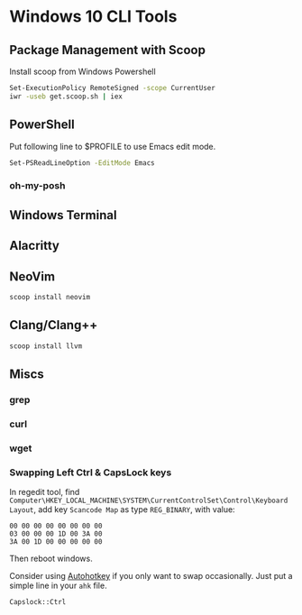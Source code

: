 # Windows 10 CLI Tools

## Package Management with Scoop
Install scoop from Windows Powershell
``` sh
Set-ExecutionPolicy RemoteSigned -scope CurrentUser
iwr -useb get.scoop.sh | iex
```

## PowerShell
Put following line to $PROFILE to use Emacs edit mode.
``` sh
Set-PSReadLineOption -EditMode Emacs
```

### oh-my-posh

## Windows Terminal

## Alacritty

## NeoVim

``` sh
scoop install neovim
```

## Clang/Clang++

``` sh
scoop install llvm
```

## Miscs

### grep

### curl

### wget

### Swapping Left Ctrl & CapsLock keys

In regedit tool, find ``Computer\HKEY_LOCAL_MACHINE\SYSTEM\CurrentControlSet\Control\Keyboard Layout``, add key ``Scancode Map`` as type ``REG_BINARY``, with value:

```
00 00 00 00 00 00 00 00
03 00 00 00 1D 00 3A 00
3A 00 1D 00 00 00 00 00
```

Then reboot windows.

Consider using [Autohotkey](https://www.autohotkey.com/) if you only want to swap occasionally. Just put a simple line in your ``ahk`` file.
```
Capslock::Ctrl
```

